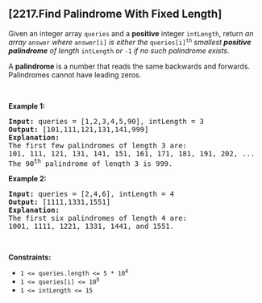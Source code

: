 ## [2217.Find Palindrome With Fixed Length]
<p>Given an integer array <code>queries</code> and a <strong>positive</strong> integer <code>intLength</code>, return <em>an array</em> <code>answer</code> <em>where</em> <code>answer[i]</code> <em>is either the </em><code>queries[i]<sup>th</sup></code> <em>smallest <strong>positive palindrome</strong> of length</em> <code>intLength</code> <em>or</em> <code>-1</code><em> if no such palindrome exists</em>.</p>

<p>A <strong>palindrome</strong> is a number that reads the same backwards and forwards. Palindromes cannot have leading zeros.</p>

<p>&nbsp;</p>
<p><strong class="example">Example 1:</strong></p>

<pre>
<strong>Input:</strong> queries = [1,2,3,4,5,90], intLength = 3
<strong>Output:</strong> [101,111,121,131,141,999]
<strong>Explanation:</strong>
The first few palindromes of length 3 are:
101, 111, 121, 131, 141, 151, 161, 171, 181, 191, 202, ...
The 90<sup>th</sup> palindrome of length 3 is 999.
</pre>

<p><strong class="example">Example 2:</strong></p>

<pre>
<strong>Input:</strong> queries = [2,4,6], intLength = 4
<strong>Output:</strong> [1111,1331,1551]
<strong>Explanation:</strong>
The first six palindromes of length 4 are:
1001, 1111, 1221, 1331, 1441, and 1551.
</pre>

<p>&nbsp;</p>
<p><strong>Constraints:</strong></p>

<ul>
	<li><code>1 &lt;= queries.length &lt;= 5 * 10<sup>4</sup></code></li>
	<li><code>1 &lt;= queries[i] &lt;= 10<sup>9</sup></code></li>
	<li><code>1 &lt;= intLength&nbsp;&lt;= 15</code></li>
</ul>
